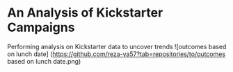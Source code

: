 # An Analysis of Kickstarter Campaigns
Performing analysis on Kickstarter data to uncover trends
![outcomes based on lunch date] (https://github.com/reza-ya57?tab=repositories/to/outcomes based on lunch date.png)

